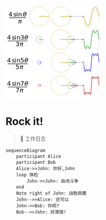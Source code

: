 ![哟](img/rock-sin.gif)
# Rock it!
> :memo: 工作日志 

```mermaid
sequenceDiagram
    participant Alice
    participant Bob
    Alice->>John: 你好,John
    loop 体检
        John->>John: 自闭斗争
    end
    Note right of John: 战胜病魔
    John-->>Alice: 还可以
    John->>Bob: 你呢?
    Bob-->>John: 好滴很!
```